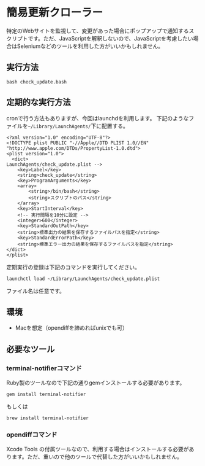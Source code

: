 # 簡易更新クローラー

特定のWebサイトを監視して、変更があった場合にポップアップで通知するスクリプトです。ただ、JavaScriptを解釈しないので、JavaScriptを考慮したい場合はSeleniumなどのツールを利用した方がいいかもしれません。

## 実行方法

```
bash check_update.bash
```

## 定期的な実行方法
cronで行う方法もありますが、今回はlaunchdを利用します。
下記のようなファイルを```~/Library/LaunchAgents/```下に配置する。

```check_update.plist
<?xml version="1.0" encoding="UTF-8"?>
<!DOCTYPE plist PUBLIC "-//Apple//DTD PLIST 1.0//EN" "http://www.apple.com/DTDs/PropertyList-1.0.dtd">
<plist version="1.0">
  <dict>
LaunchAgents/check_update.plist -->
    <key>Label</key>
    <string>check_update</string>
    <key>ProgramArguments</key>
    <array>
        <string>/bin/bash</string>
        <string>スクリプトのパス</string>
    </array>
    <key>StartInterval</key>
    <!-- 実行間隔を10分に設定 -->
    <integer>600</integer>
    <key>StandardOutPath</key>
    <string>標準出力の結果を保存するファイルパスを指定</string>
    <key>StandardErrorPath</key>
    <string>標準エラー出力の結果を保存するファイルパスを指定</string>
</dict>
</plist>
```

定期実行の登録は下記のコマンドを実行してください。

```
launchctl load ~/Library/LaunchAgents/check_update.plist
```

ファイル名は任意です。

## 環境
* Macを想定（opendiffを諦めればunixでも可）

## 必要なツール
### terminal-notifierコマンド
Ruby製のツールなので下記の通りgemインストールする必要があります。

```
gem install terminal-notifier
```

もしくは

```
brew install terminal-notifier
```

### opendiffコマンド

Xcode Tools の付属ツールなので、利用する場合はインストールする必要があります。ただ、重いので他のツールで代替した方がいいかもしれません。
